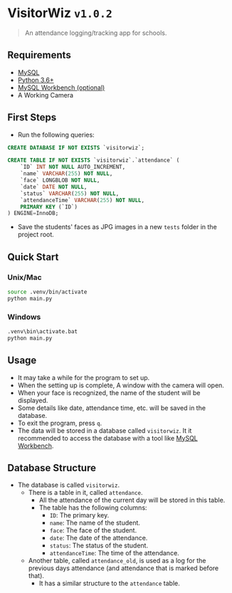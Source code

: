 <!-- markdownlint-disable MD030 -->

# VisitorWiz `v1.0.2`

> An attendance logging/tracking app for schools.

## Requirements

-   [MySQL](https://dev.mysql.com/)
-   [Python 3.6+](https://www.python.org/downloads/)
-   [MySQL Workbench (optional)](https://dev.mysql.com/downloads/workbench/)
-   A Working Camera

## First Steps

-   Run the following queries:

```sql
CREATE DATABASE IF NOT EXISTS `visitorwiz`;
```

```sql
CREATE TABLE IF NOT EXISTS `visitorwiz`.`attendance` (
    `ID` INT NOT NULL AUTO_INCREMENT,
    `name` VARCHAR(255) NOT NULL,
    `face` LONGBLOB NOT NULL,
    `date` DATE NOT NULL,
    `status` VARCHAR(255) NOT NULL,
    `attendanceTime` VARCHAR(255) NOT NULL,
    PRIMARY KEY (`ID`)
) ENGINE=InnoDB;
```

-   Save the students' faces as JPG images in a new `tests` folder in the project root.

## Quick Start

### Unix/Mac

```bash
source .venv/bin/activate
python main.py
```

### Windows

```bat
.venv\bin\activate.bat
python main.py
```

## Usage

-   It may take a while for the program to set up.
-   When the setting up is complete, A window with the camera will open.
-   When your face is recognized, the name of the student will be displayed.
-   Some details like date, attendance time, etc. will be saved in the database.
-   To exit the program, press `q`.
-   The data will be stored in a database called `visitorwiz`. It it recommended to access the database with a tool like [MySQL Workbench](https://www.mysql.com/products/workbench/).

## Database Structure

-   The database is called `visitorwiz`.
    -   There is a table in it, called `attendance`.
        -   All the attendance of the current day will be stored in this table.
        -   The table has the following columns:
            -   `ID`: The primary key.
            -   `name`: The name of the student.
            -   `face`: The face of the student.
            -   `date`: The date of the attendance.
            -   `status`: The status of the student.
            -   `attendanceTime`: The time of the attendance.
    -   Another table, called `attendance_old`, is used as a log for the previous days attendance (and attendance that is marked before that).
        -   It has a similar structure to the `attendance` table.
